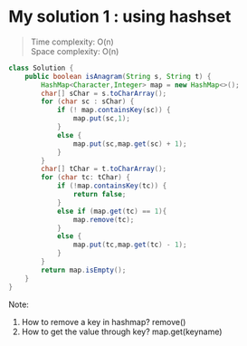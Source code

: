 # My solution 1 : using hashset
> Time complexity: O(n) <br> Space complexity: O(n)
``` Java
class Solution {
    public boolean isAnagram(String s, String t) {
        HashMap<Character,Integer> map = new HashMap<>();
        char[] sChar = s.toCharArray();
        for (char sc : sChar) {
            if (! map.containsKey(sc)) {
                map.put(sc,1);
            }
            else {
                map.put(sc,map.get(sc) + 1);
            }
        }
        char[] tChar = t.toCharArray();
        for (char tc: tChar) {
            if (!map.containsKey(tc)) {
                return false;
            }
            else if (map.get(tc) == 1){
                map.remove(tc);
            }
            else {
                map.put(tc,map.get(tc) - 1);
            }
        }
        return map.isEmpty();
    }
}
```
Note:<br>
1. How to remove a key in hashmap? remove()
2. How to get the value through key? map.get(keyname)
